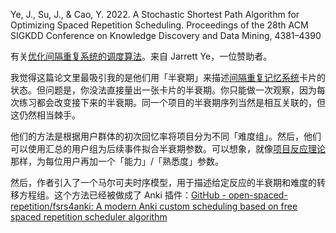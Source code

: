 Ye, J., Su, J., & Cao, Y. 2022. A Stochastic Shortest Path Algorithm for Optimizing Spaced Repetition Scheduling. Proceedings of the 28th ACM SIGKDD Conference on Knowledge Discovery and Data Mining, 4381–4390

有关[优化间隔重复系统的调度算法](https://notes.andymatuschak.org/zYK41LaWjuWkRmv3ZGnNmoF)。来自 Jarrett Ye，一位赞助者。

我觉得这篇论文里最吸引我的是他们用「半衰期」来描述[间隔重复记忆系统](https://notes.andymatuschak.org/z2D1qPwddPktBjpNuwYFVva)卡片的状态。但问题是，你没法直接量出一张卡片的半衰期。你只能做一次观察，因为每次练习都会改变接下来的半衰期。同一个项目的半衰期序列当然是相互关联的，但这仍然相当棘手。

他们的方法是根据用户群体的初次回忆率将项目分为不同「难度组」。然后，他们可以使用汇总的用户组为后续事件拟合半衰期参数。可以想象，就像[项目反应理论](https://notes.andymatuschak.org/zFkZXm2t1D4FAGGrBUUHNz4)那样，为每位用户再加一个「能力」/「熟悉度」参数。

然后，作者引入了一个马尔可夫时序模型，用于描述给定反应的半衰期和难度的转移方程组。这个方法已经被做成了 Anki 插件：[GitHub - open-spaced-repetition/fsrs4anki: A modern Anki custom scheduling based on free spaced repetition scheduler algorithm](https://github.com/open-spaced-repetition/fsrs4anki)